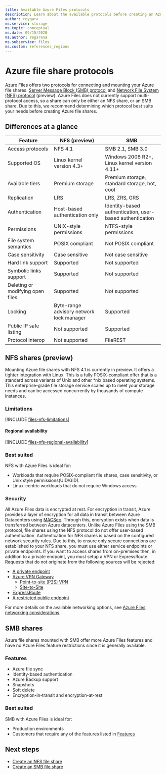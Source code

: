 ```yaml
---
title: Available Azure Files protocols
description: Learn about the available protocols before creating an Azure file share.
author: roygara
ms.service: storage
ms.topic: conceptual
ms.date: 09/15/2020
ms.author: rogarana
ms.subservice: files
ms.custom: references_regions
---
```


# Azure file share protocols

Azure Files offers two protocols for connecting and mounting your Azure file shares. [Server Message Block (SMB) protocol](https://msdn.microsoft.com/library/windows/desktop/aa365233.aspx) and [Network File System (NFS) protocol](https://en.wikipedia.org/wiki/Network_File_System) (preview). Azure Files does not currently support multi-protocol access, so a share can only be either an NFS share, or an SMB share. Due to this, we recommend determining which protocol best suits your needs before creating Azure file shares.

## Differences at a glance

|Feature  |NFS (preview)  |SMB  |
|---------|---------|---------|
|Access protocols     |NFS 4.1         |SMB 2.1, SMB 3.0         |
|Supported OS     |Linux kernel version 4.3+         |Windows 2008 R2+, Linux kernel version 4.11+         |
|Available tiers     |Premium storage         |Premium storage, standard storage, hot, cool         |
|Replication     |LRS         |LRS, ZRS, GRS         |
|Authentication     |Host-based authentication only        |Identity-based authentication, user-based authentication         |
|Permissions     |UNIX-style permissions         |NTFS-style permissions         |
|File system semantics     |POSIX compliant         |Not POSIX compliant         |
|Case sensitivity     |Case sensitive         |Not case sensitive         |
|Hard link support     |Supported         |Not supported         |
|Symbolic links support     |Supported         |Not supported         |
|Deleting or modifying open files     |Supported         |Not supported         |
|Locking     |Byte-range advisory network lock manager         |Supported         |
|Public IP safe listing | Not supported | Supported|
|Protocol interop| Not supported | FileREST|

## NFS shares (preview)

Mounting Azure file shares with NFS 4.1 is currently in preview. It offers a tighter integration with Linux. This is a fully POSIX-compliant offer that is a standard across variants of Unix and other *nix based operating systems. This enterprise-grade file storage service scales up to meet your storage needs and can be accessed concurrently by thousands of compute instances.

### Limitations

[!INCLUDE [files-nfs-limitations](../../../includes/files-nfs-limitations.md)]

#### Regional availability

[!INCLUDE [files-nfs-regional-availability](../../../includes/files-nfs-regional-availability.md)]

### Best suited

NFS with Azure Files is ideal for:

- Workloads that require POSIX-compliant file shares, case sensitivity, or Unix style permissions(UID/GID).
- Linux-centric workloads that do not require Windows access.

### Security

All Azure Files data is encrypted at rest. For encryption in transit, Azure provides a layer of encryption for all data in transit between Azure Datacenters using [MACSec](https://en.wikipedia.org/wiki/IEEE_802.1AE). Through this, encryption exists when data is transferred between Azure datacenters. Unlike Azure Files using the SMB protocol, file shares using the NFS protocol do not offer user-based authentication. Authentication for NFS shares is based on the configured network security rules. Due to this, to ensure only secure connections are established to your NFS share, you must use either service endpoints or private endpoints. If you want to access shares from on-premises then, in addition to a private endpoint, you must setup a VPN or ExpressRoute. Requests that do not originate from the following sources will be rejected:

- [A private endpoint](storage-files-networking-overview.md#private-endpoints)
- [Azure VPN Gateway](../../vpn-gateway/vpn-gateway-about-vpngateways.md)
    - [Point-to-site (P2S) VPN](../../vpn-gateway/point-to-site-about.md)
    - [Site-to-Site](https://docs.microsoft.com/azure/vpn-gateway/design#s2smulti)
- [ExpressRoute](../../expressroute/expressroute-introduction.md)
- [A restricted public endpoint](storage-files-networking-overview.md#storage-account-firewall-settings)

For more details on the available networking options, see [Azure Files networking considerations](storage-files-networking-overview.md).

## SMB shares

Azure file shares mounted with SMB offer more Azure Files features and have no Azure Files feature restrictions since it is generally available.

### Features

- Azure file sync
- Identity-based authentication
- Azure Backup support
- Snapshots
- Soft delete
- Encryption-in-transit and encryption-at-rest

### Best suited

SMB with Azure Files is ideal for:

- Production environments
- Customers that require any of the features listed in [Features](#features)

## Next steps

- [Create an NFS file share](storage-files-how-to-create-nfs-shares.md)
- [Create an SMB file share](storage-how-to-create-file-share.md)